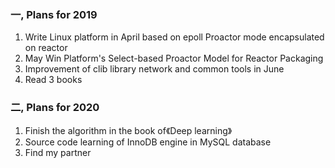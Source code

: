 ### 一, Plans for 2019

1. Write Linux platform in April based on epoll Proactor mode encapsulated on reactor
2. May Win Platform's Select-based Proactor Model for Reactor Packaging
3. Improvement of clib library network and common tools in June
4. Read 3 books

### 二, Plans for 2020

1. Finish the algorithm in the book of《Deep learning》
2. Source code learning of InnoDB engine in MySQL database
3. Find my partner
